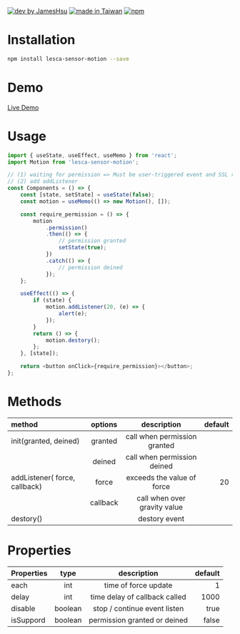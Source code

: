 [![dev by JamesHsu](https://img.shields.io/badge/Dev%20by-Jameshsu1125-green)](https://github.com/jameshsu1125/) [![made in Taiwan](https://img.shields.io/badge/Made%20in-Taiwan-orange)](https://github.com/jameshsu1125/) [![npm](https://img.shields.io/badge/npm-Jameshsu1125-red)](https://www.npmjs.com/~jameshsu1125)

# Installation

```sh
npm install lesca-sensor-motion --save
```

# Demo

[Live Demo](https://jameshsu1125.github.io/lesca-sensor-motion/)

# Usage

```javascript
import { useState, useEffect, useMemo } from 'react';
import Motion from 'lesca-sensor-motion';

// (1) waiting for permission => Must be user-triggered event and SSL required
// (2) add addListener
const Components = () => {
	const [state, setState] = useState(false);
	const motion = useMemo(() => new Motion(), []);

	const require_permission = () => {
		motion
			.permission()
			.then(() => {
				// permission granted
				setState(true);
			})
			.catch(() => {
				// permission deined
			});
	};

	useEffect(() => {
		if (state) {
			motion.addListener(20, (e) => {
				alert(e);
			});
		}
		return () => {
			motion.destory();
		};
	}, [state]);

	return <button onClick={require_permission}></button>;
};
```

# Methods

| method                        | options  |         description          | default |
| :---------------------------- | :------: | :--------------------------: | ------: |
| init(granted, deined)         | granted  | call when permission granted |         |
|                               |  deined  | call when permission deined  |         |
| addListener( force, callback) |  force   |  exceeds the value of force  |      20 |
|                               | callback | call when over gravity value |         |
| destory()                     |          |        destory event         |         |

# Properties

| Properties |  type   |          description          | default |
| :--------- | :-----: | :---------------------------: | ------: |
| each       |   int   |     time of force update      |       1 |
| delay      |   int   | time delay of callback called |    1000 |
| disable    | boolean | stop / continue event listen  |    true |
| isSuppord  | boolean | permission granted or deined  |   false |

